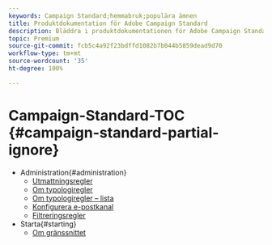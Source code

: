 ```yaml
---
keywords: Campaign Standard;hemmabruk;populära ämnen
title: Produktdokumentation för Adobe Campaign Standard
description: Bläddra i produktdokumentationen för Adobe Campaign Standard
topic: Premium
source-git-commit: fcb5c4a92f23bdffd1082b7b044b5859dead9d70
workflow-type: tm+mt
source-wordcount: '35'
ht-degree: 100%

---
```



# Campaign-Standard-TOC {#campaign-standard-partial-ignore}

+ Administration{#administration}
   + [Utmattningsregler](sending/using/fatigue-rules.md)
   + [Om typologiregler](sending/using/about-typology-rules.md)
   + [Om typologiregler – lista](sending/using/about-typology-rules.md#typology-rules)
   + [Konfigurera e-postkanal](administration/using/configuring-email-channel.md)
   + [Filtreringsregler](sending/using/filtering-rules.md)
+ Starta{#starting}
   + [Om gränssnittet](start/using/about-the-interface.md)

